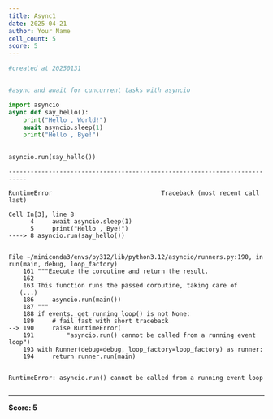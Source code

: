 ```yaml
---
title: Async1
date: 2025-04-21
author: Your Name
cell_count: 5
score: 5
---
```


```python
#created at 20250131
```


```python

```


```python
#async and await for cuncurrent tasks with asyncio
```


```python
import asyncio
async def say_hello():
    print("Hello , World!")
    await asyncio.sleep(1)
    print("Hello , Bye!")

    
asyncio.run(say_hello())
```


    ---------------------------------------------------------------------------

    RuntimeError                              Traceback (most recent call last)

    Cell In[3], line 8
          4     await asyncio.sleep(1)
          5     print("Hello , Bye!")
    ----> 8 asyncio.run(say_hello())


    File ~/miniconda3/envs/py312/lib/python3.12/asyncio/runners.py:190, in run(main, debug, loop_factory)
        161 """Execute the coroutine and return the result.
        162 
        163 This function runs the passed coroutine, taking care of
       (...)
        186     asyncio.run(main())
        187 """
        188 if events._get_running_loop() is not None:
        189     # fail fast with short traceback
    --> 190     raise RuntimeError(
        191         "asyncio.run() cannot be called from a running event loop")
        193 with Runner(debug=debug, loop_factory=loop_factory) as runner:
        194     return runner.run(main)


    RuntimeError: asyncio.run() cannot be called from a running event loop



```python

```


---
**Score: 5**